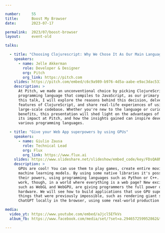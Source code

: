 ```yaml
---

number:     55
title:      Boost My Browser
date:       2023-07-17

permalink:  2023/07/boost-browser
layout:     event-old

talks:

  - title: "Choosing Clojurescript: Why We Chose It As Our Main Language For Pitch.com"
    speakers:
      - name: Jelle Akkerman
        role: Developer & Designer
        org: Pitch
        org_link: https://pitch.com
    slides: https://pitch.com/embed/c6c9a989-b976-4d5a-aabe-e9ac3dac5339
    description: >
      At Pitch, we made an unconventional choice by picking ClojureScript, a functional
      programming language that compiles to JavaScript, as our primary language. In
      this talk, I will explore the reasons behind this decision, delve into the key
      features of ClojureScript, and share real-life experiences of using it in a
      large-scale codebase. Whether you're new to the language or curious about its
      benefits, this presentation will shed light on the advantages of ClojureScript,
      its impact at Pitch, and how the insights gained can inspire developers across
      various programming languages.

  - title: "Give your Web App superpowers by using GPUs"
    speakers:
      - name: Giulio Zausa
        role: Technical Lead
        org: Flux
        org_link: https://www.flux.ai
    slides: https://www.slideshare.net/slideshow/embed_code/key/FDsQA8NBIkXAr6
    description: >
      GPUs are cool! You can use them to play games, create entire movies and even run
      machine learning models. By using some native libraries it's possible to embrace
      their powers, using programming languages such as Python or C++. How does this
      work, though, in a world where everything is a web page? New exciting technologies,
      such as WebGL and WebGPU, are giving programmers the full power of the underlying
      hardware. We will see how to build applications that use GPU superpowers to offer
      things that were previously impossible, such as rendering giant scenes or running
      ChatGPT locally in the browser, using some real-world production examples.

media:
  video_yt: https://www.youtube.com/embed/aJjcl5EfkVs
  album_fb: https://www.facebook.com/media/set/?set=a.294657259952862&type=3

---
```

